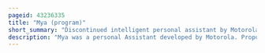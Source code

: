 ```yaml
---
pageid: 43236335
title: "Mya (program)"
short_summary: "Discontinued intelligent personal assistant by Motorola"
description: "Mya was a personal Assistant developed by Motorola. Proposed Features included the Ability to read Emails and answer Questions 24 Hours a Day. Mya was intended to work with an Internet Service that Motorola was developing called Myosphere and was planned to be a paid Service which would later be used by other mobile Carriers. A computer-generated Female Character was created to represent Mya in Ads. While the Quality of the Character's Animation was praised, it received Criticism for being over sexualised."
---
```

